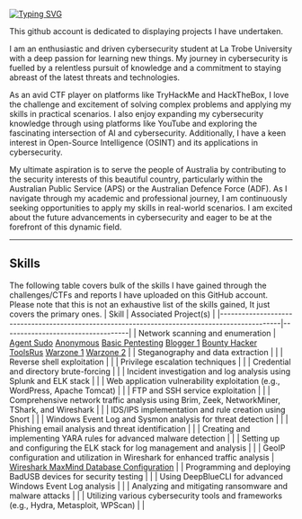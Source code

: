 <!---
Typing read me
--->
[![Typing SVG](https://readme-typing-svg.demolab.com/?lines=Passionate+cybersecurity+student;Avid+CTF+competitor)](https://git.io/typing-svg)

This github account is dedicated to displaying projects I have undertaken.

I am an enthusiastic and driven cybersecurity student at La Trobe University with a deep passion for learning new things. My journey in cybersecurity is fuelled by a relentless pursuit of knowledge and a commitment to staying abreast of the latest threats and technologies.

As an avid CTF player on platforms like TryHackMe and HackTheBox, I love the challenge and excitement of solving complex problems and applying my skills in practical scenarios. I also enjoy expanding my cybersecurity knowledge through using platforms like YouTube and exploring the fascinating intersection of AI and cybersecurity. Additionally, I have a keen interest in Open-Source Intelligence (OSINT) and its applications in cybersecurity. 

My ultimate aspiration is to serve the people of Australia by contributing to the security interests of this beautiful country, particularly within the Australian Public Service (APS) or the Australian Defence Force (ADF). 
As I navigate through my academic and professional journey, I am continuously seeking opportunities to apply my skills in real-world scenarios. I am excited about the future advancements in cybersecurity and eager to be at the forefront of this dynamic field.

---

## Skills
The following table covers bulk of the skills I have gained through the challenges/CTFs and reports I have uploaded on this GitHub account. Please note that this is not an exhaustive list of the skills gained, It just covers the primary ones. 
| Skill                                                                                         | Associated Project(s)             |
|-----------------------------------------------------------------------------------------------|-----------------------------------|
| Network scanning and enumeration                                                              | [Agent Sudo](https://github.com/tim-barc/ctf_writeups/blob/main/agent_sudo_writeup.pdf) [Anonymous](https://github.com/tim-barc/ctf_writeups/blob/main/anonymous_writeup.pdf) [Basic Pentesting](https://github.com/tim-barc/ctf_writeups/blob/main/basic_pentesting_writeup.pdf) [Blogger 1](https://github.com/tim-barc/ctf_writeups/blob/main/blogger1_writeup.pdf) [Bounty Hacker](https://github.com/tim-barc/ctf_writeups/blob/main/bounty_hacker_writeup.pdf) [ToolsRus](https://github.com/tim-barc/ctf_writeups/blob/main/toolsrus_writeup.pdf) [Warzone 1](https://github.com/tim-barc/ctf_writeups/blob/main/warzone1.pdf) [Warzone 2](https://github.com/tim-barc/ctf_writeups/blob/main/warzone_2_challenge.pdf)                                  |
| Steganography and data extraction                                                             |                                   |
| Reverse shell exploitation                                                                    |                                   |
| Privilege escalation techniques                                                               |                                   |
| Credential and directory brute-forcing                                                        |                                   |
| Incident investigation and log analysis using Splunk and ELK stack                            |                                   |
| Web application vulnerability exploitation (e.g., WordPress, Apache Tomcat)                   |                                   |
| FTP and SSH service exploitation                                                              |                                   |
| Comprehensive network traffic analysis using Brim, Zeek, NetworkMiner, TShark, and Wireshark  |                                   |
| IDS/IPS implementation and rule creation using Snort                                          |                                   |
| Windows Event Log and Sysmon analysis for threat detection                                    |                                   |
| Phishing email analysis and threat identification                                             |                                   |
| Creating and implementing YARA rules for advanced malware detection                           |                                   |
| Setting up and configuring the ELK stack for log management and analysis                      |                                   |
| GeoIP configuration and utilization in Wireshark for enhanced traffic analysis                | [Wireshark MaxMind Database Configuration](https://github.com/tim-barc/miscellaneous-notes-reports/blob/main/wireshark_geolocation.pdf)                        |
| Programming and deploying BadUSB devices for security testing                                 |                                   |
| Using DeepBlueCLI for advanced Windows Event Log analysis                                     |                                   |
| Analyzing and mitigating ransomware and malware attacks                                       |                                   |
| Utilizing various cybersecurity tools and frameworks (e.g., Hydra, Metasploit, WPScan)        |                                   |
